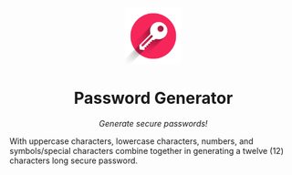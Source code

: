 <div align="center">
<img src="./public/istockphoto-1250724789-612x612.jpg" width="100">
</div>

<h1 align="center" ><strong>Password Generator</strong></h1>
<p align="center"><em>Generate secure passwords!</em></p>

With uppercase characters, lowercase characters, numbers, and symbols/special characters combine together in generating a twelve (12) characters long secure password.
